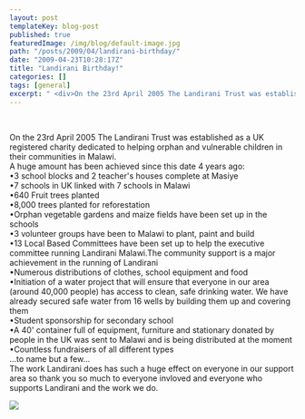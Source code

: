 ```yaml
---
layout: post
templateKey: blog-post
published: true
featuredImage: /img/blog/default-image.jpg
path: "/posts/2009/04/landirani-birthday/"
date: "2009-04-23T10:28:17Z"
title: "Landirani Birthday!"
categories: []
tags: [general]
excerpt: " <div>On the 23rd April 2005 The Landirani Trust was established as a UK registered charity dedicat..."
---
```


 

<div>On the 23rd April 2005 The Landirani Trust was established as a UK registered charity dedicated to helping orphan and vulnerable children in their communities in Malawi.</div>

<div>
</div>

<div>A huge amount has been achieved since this date 4 years ago:</div>

<div>
</div>

<div>•3 school blocks and 2 teacher's houses complete at Masiye</div>

<div>•7 schools in UK linked with 7 schools in Malawi</div>

<div>•640 Fruit trees planted</div>

<div>•8,000 trees planted for reforestation</div>

<div>•Orphan vegetable gardens and maize fields have been set up in the schools</div>

<div>•3 volunteer groups have been to Malawi to plant, paint and build</div>

<div>•13 Local Based Committees have been set up to help the executive committee running Landirani Malawi.The community support is a major achievement in the running of Landirani</div>

<div>•Numerous distributions of clothes, school equipment and food</div>

<div>•Initiation of a water project that will ensure that everyone in our area (around 40,000 people) has access to clean, safe drinking water. We have already secured safe water from 16 wells by building them up and covering them</div>

<div>•Student sponsorship for secondary school</div>

<div>•A 40' container full of equipment, furniture and stationary donated by people in the UK was sent to Malawi and is being distributed at the moment</div>

<div>•Countless fundraisers of all different types</div>

<div></div>

<div>...to name but a few...</div>

<div>
</div>

<div>The work Landirani does has such a huge effect on everyone in our support area so thank you so much to everyone invloved and everyone who supports Landirani and the work we do.</div>

![](https://www.landirani.org/image_library/news/full_size/499553498c637img_5642.jpg)